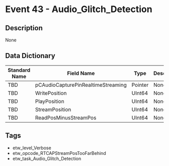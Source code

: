 # Event 43 - Audio_Glitch_Detection

## Description
None

## Data Dictionary
|Standard Name|Field Name|Type|Description|Sample Value|
|---|---|---|---|---|
|TBD|pCAudioCapturePinRealtimeStreaming|Pointer|None|`None`|
|TBD|WritePosition|UInt64|None|`None`|
|TBD|PlayPosition|UInt64|None|`None`|
|TBD|StreamPosition|UInt64|None|`None`|
|TBD|ReadPosMinusStreamPos|UInt64|None|`None`|

## Tags
* etw_level_Verbose
* etw_opcode_RTCAPStreamPosTooFarBehind
* etw_task_Audio_Glitch_Detection